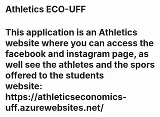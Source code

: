 <h1> Athletics ECO-UFF <h1>

<p> This application is an Athletics website where you can access the facebook and instagram page, as well see the athletes and the spors offered to the students <br>
website: https://athleticseconomics-uff.azurewebsites.net/ </p>


